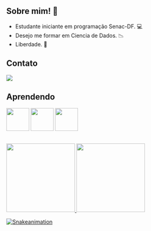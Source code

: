 ## Sobre mim! 👋

- Estudante iniciante em programação Senac-DF. :computer:
- Desejo me formar em Ciencia de Dados. :chart_with_downwards_trend:
- Liberdade. :sunrise:

## Contato

<div> 
<a href="https://instagram.com/viitor.cs"target="_blank"><img loading="lazy" src="https://img.shields.io/badge/-Instagram-%23E4405F?style=for-the-badge&logo=instagram&logoColor=white"target="_blank"></a>
</div>

## Aprendendo

<img height="60" width="60" src="https://cdn.jsdelivr.net/gh/devicons/devicon@latest/icons/github/github-original-wordmark.svg"/>  <img height="60" width="60" src="https://cdn.jsdelivr.net/gh/devicons/devicon@latest/icons/java/java-plain.svg"/>  <img height="60" width="60" src="https://cdn.jsdelivr.net/gh/devicons/devicon@latest/icons/chrome/chrome-plain.svg" />

## #

<div>
<a href="https://github.com/NeaD20">
<img loading="lazy" height="180em" src="https://github-readme-stats.vercel.app/api/top-langs/?username=NeaD20&layout=compact&langs_count=7&theme=dracula"/>
<img loading="lazy" height="180em" src="https://github-readme-stats.vercel.app/api?username=NeaD20&show_icons=true&theme=dracula&include_all_commits=true&count_private=true"/>
</div>

![Snakeanimation](https://github.com/NeaD20/NeaD20/blob/output/github-contribution-grid-snake.svg)          
          
     
<!--
**NeaD20/NeaD20** is a ✨ _special_ ✨ repository because its `README.md` (this file) appears on your GitHub profile.

Here are some ideas to get you started:

- 🔭 I’m currently working on ...
- 🌱 I’m currently learning ...
- 👯 I’m looking to collaborate on ...
- 🤔 I’m looking for help with ...
- 💬 Ask me about ...
- 📫 How to reach me: ...
- 😄 Pronouns: ...
- ⚡ Fun fact: ...
-->
